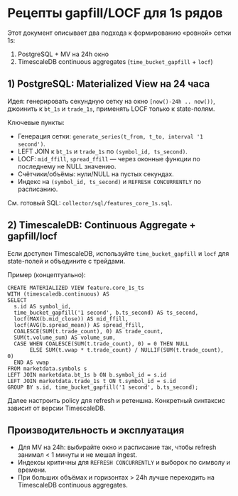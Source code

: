 # Рецепты gapfill/LOCF для 1s рядов

Этот документ описывает два подхода к формированию «ровной» сетки 1s:

1) PostgreSQL + MV на 24h окно
2) TimescaleDB continuous aggregates (`time_bucket_gapfill` + `locf`)

## 1) PostgreSQL: Materialized View на 24 часа

Идея: генерировать секундную сетку на окно `[now()-24h .. now())`, джоинить к `bt_1s` и `trade_1s`, применять LOCF только к state-полям.

Ключевые пункты:
- Генерация сетки: `generate_series(t_from, t_to, interval '1 second')`.
- LEFT JOIN к `bt_1s` и `trade_1s` по `(symbol_id, ts_second)`.
- LOCF: `mid_ffill`, `spread_ffill` — через оконные функции по последнему не NULL значению.
- Счётчики/объёмы: нули/NULL на пустых секундах.
- Индекс на `(symbol_id, ts_second)` и `REFRESH CONCURRENTLY` по расписанию.

См. готовый SQL: `collector/sql/features_core_1s.sql`.

## 2) TimescaleDB: Continuous Aggregate + gapfill/locf

Если доступен TimescaleDB, используйте `time_bucket_gapfill` и `locf` для state-полей и объедините с трейдами.

Пример (концептуально):

```
CREATE MATERIALIZED VIEW feature.core_1s_ts
WITH (timescaledb.continuous) AS
SELECT
  s.id AS symbol_id,
  time_bucket_gapfill('1 second', b.ts_second) AS ts_second,
  locf(MAX(b.mid_close)) AS mid_ffill,
  locf(AVG(b.spread_mean)) AS spread_ffill,
  COALESCE(SUM(t.trade_count), 0) AS trade_count,
  SUM(t.volume_sum) AS volume_sum,
  CASE WHEN COALESCE(SUM(t.trade_count), 0) = 0 THEN NULL
       ELSE SUM(t.vwap * t.trade_count) / NULLIF(SUM(t.trade_count), 0)
  END AS vwap
FROM marketdata.symbols s
LEFT JOIN marketdata.bt_1s b ON b.symbol_id = s.id
LEFT JOIN marketdata.trade_1s t ON t.symbol_id = s.id
GROUP BY s.id, time_bucket_gapfill('1 second', b.ts_second);
```

Далее настроить policy для refresh и ретеншна. Конкретный синтаксис зависит от версии TimescaleDB.

## Производительность и эксплуатация

- Для MV на 24h: выбирайте окно и расписание так, чтобы refresh занимал < 1 минуты и не мешал ingest.
- Индексы критичны для `REFRESH CONCURRENTLY` и выборок по символу и времени.
- При больших объёмах и горизонтах > 24h лучше переходить на TimescaleDB continuous aggregates.
